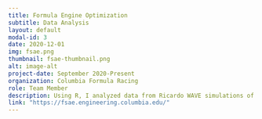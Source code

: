 ```yaml
---
title: Formula Engine Optimization
subtitle: Data Analysis
layout: default
modal-id: 3
date: 2020-12-01
img: fsae.png
thumbnail: fsae-thumbnail.png
alt: image-alt
project-date: September 2020-Present
organization: Columbia Formula Racing
role: Team Member
description: Using R, I analyzed data from Ricardo WAVE simulations of the Columbia Formula Racing engine to optimize power and torque curves for maximum track performance. I also used Mathematica to maximize acoustic suppression for the Helmholtz resonator on the exhaust of the engine, ensuring manufacturability and modularity. I further simulated transient air flow through the intake and exhaust in ANSYS Fluent to evaluate pressure losses.
link: "https://fsae.engineering.columbia.edu/"
---
```

